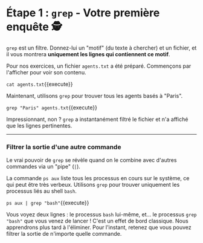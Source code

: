 # Étape 1 : `grep` - Votre première enquête 🕵️

`grep` est un filtre. Donnez-lui un "motif" (du texte à chercher) et un fichier, et il vous montrera **uniquement les lignes qui contiennent ce motif**.

Pour nos exercices, un fichier `agents.txt` a été préparé. Commençons par l'afficher pour voir son contenu.

`cat agents.txt`{{execute}}

Maintenant, utilisons `grep` pour trouver tous les agents basés à "Paris".

`grep "Paris" agents.txt`{{execute}}

Impressionnant, non ? `grep` a instantanément filtré le fichier et n'a affiché que les lignes pertinentes.

---

### Filtrer la sortie d'une autre commande

Le vrai pouvoir de `grep` se révèle quand on le combine avec d'autres commandes via un "pipe" (`|`).

La commande `ps aux` liste tous les processus en cours sur le système, ce qui peut être très verbeux. Utilisons `grep` pour trouver uniquement les processus liés au shell `bash`.

`ps aux | grep "bash"`{{execute}}

Vous voyez deux lignes : le processus `bash` lui-même, et... le processus `grep "bash"` que vous venez de lancer ! C'est un effet de bord classique. Nous apprendrons plus tard à l'éliminer. Pour l'instant, retenez que vous pouvez filtrer la sortie de n'importe quelle commande.